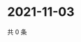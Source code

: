 # 2021-11-03

共 0 条

<!-- BEGIN WEIBO -->
<!-- 最后更新时间 Wed Nov 03 2021 08:13:09 GMT+0800 (China Standard Time) -->

<!-- END WEIBO -->
